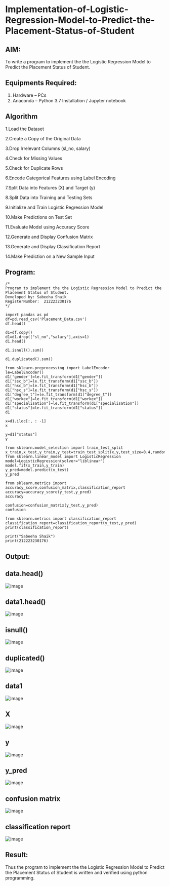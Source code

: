 # Implementation-of-Logistic-Regression-Model-to-Predict-the-Placement-Status-of-Student

## AIM:
To write a program to implement the the Logistic Regression Model to Predict the Placement Status of Student.

## Equipments Required:
1. Hardware – PCs
2. Anaconda – Python 3.7 Installation / Jupyter notebook

## Algorithm
1.Load the Dataset

2.Create a Copy of the Original Data

3.Drop Irrelevant Columns (sl_no, salary)

4.Check for Missing Values

5.Check for Duplicate Rows

6.Encode Categorical Features using Label Encoding

7.Split Data into Features (X) and Target (y)

8.Split Data into Training and Testing Sets

9.Initialize and Train Logistic Regression Model

10.Make Predictions on Test Set

11.Evaluate Model using Accuracy Score

12.Generate and Display Confusion Matrix

13.Generate and Display Classification Report

14.Make Prediction on a New Sample Input

## Program:
```
/*
Program to implement the the Logistic Regression Model to Predict the Placement Status of Student.
Developed by: Sabeeha Shaik
RegisterNumber:  212223230176
*/
```
```
import pandas as pd
df=pd.read_csv('Placement_Data.csv')
df.head()
```
```
d1=df.copy()
d1=d1.drop(["sl_no","salary"],axis=1)
d1.head()
```
```
d1.isnull().sum()
```
```
d1.duplicated().sum()
```
```
from sklearn.preprocessing import LabelEncoder
le=LabelEncoder()
d1['gender']=le.fit_transform(d1["gender"])
d1["ssc_b"]=le.fit_transform(d1["ssc_b"])
d1["hsc_b"]=le.fit_transform(d1["hsc_b"])
d1["hsc_s"]=le.fit_transform(d1["hsc_s"])
d1["degree_t"]=le.fit_transform(d1["degree_t"])
d1["workex"]=le.fit_transform(d1["workex"])
d1["specialisation"]=le.fit_transform(d1["specialisation"])
d1["status"]=le.fit_transform(d1["status"])
d1
```
```
x=d1.iloc[:, : -1]
x
```
```
y=d1["status"]
y
```
```
from sklearn.model_selection import train_test_split
x_train,x_test,y_train,y_test=train_test_split(x,y,test_size=0.4,random_state=45)
from sklearn.linear_model import LogisticRegression
model=LogisticRegression(solver="liblinear")
model.fit(x_train,y_train)
y_pred=model.predict(x_test)
y_pred
```
```
from sklearn.metrics import accuracy_score,confusion_matrix,classification_report
accuracy=accuracy_score(y_test,y_pred)
accuracy
```
```
confusion=confusion_matrix(y_test,y_pred)
confusion
```
```
from sklearn.metrics import classification_report
classification_report=classification_report(y_test,y_pred)
print(classification_report)

print("Sabeeha Shaik")
print(212223230176)
```
## Output:
## data.head()
![image](https://github.com/user-attachments/assets/318c781a-735f-4d3e-b91d-d988e813e1b6)

## data1.head()
![image](https://github.com/user-attachments/assets/f1dcf64b-1bd5-49b7-97a0-c33ef471f897)

## isnull()
![image](https://github.com/user-attachments/assets/8415e44c-7161-4821-9492-17779cefebe0)

## duplicated()
![image](https://github.com/user-attachments/assets/21083706-9610-41d6-85de-37a39232bd02)

## data1
![image](https://github.com/user-attachments/assets/807edf14-d8cf-4b4b-a5bb-39e54cd5c3e7)

## X
![image](https://github.com/user-attachments/assets/eaf43efa-be27-4763-993b-9cc66d778ef9)

## y
![image](https://github.com/user-attachments/assets/9bda52a1-094f-4bd7-9cee-b7d8e218c3b1)

## y_pred
![image](https://github.com/user-attachments/assets/fce17131-757c-434f-a2e4-b885d515ad63)

## confusion matrix
![image](https://github.com/user-attachments/assets/3b245a8a-3820-4c46-9947-959466b2d1e8)

## classification report
![image](https://github.com/user-attachments/assets/282485ca-a147-45ed-94b0-7aec07a30baf)

## Result:
Thus the program to implement the the Logistic Regression Model to Predict the Placement Status of Student is written and verified using python programming.
